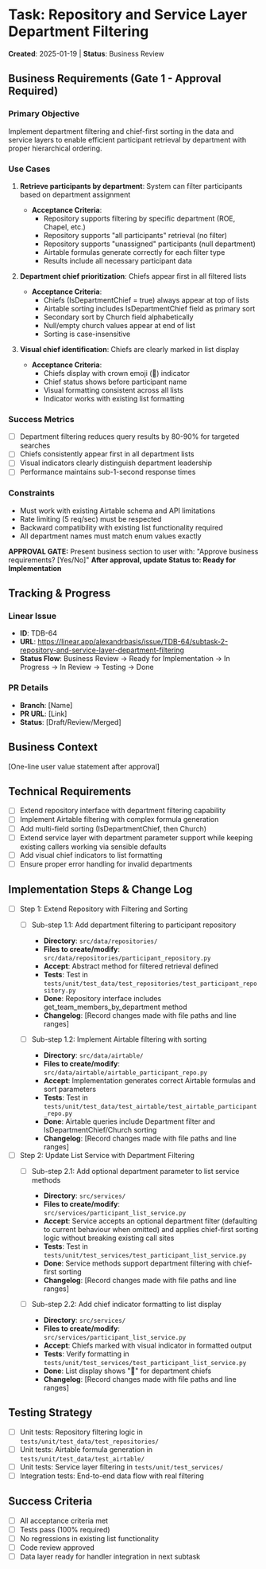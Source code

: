 # Task: Repository and Service Layer Department Filtering
**Created**: 2025-01-19 | **Status**: Business Review

## Business Requirements (Gate 1 - Approval Required)
### Primary Objective
Implement department filtering and chief-first sorting in the data and service layers to enable efficient participant retrieval by department with proper hierarchical ordering.

### Use Cases
1. **Retrieve participants by department**: System can filter participants based on department assignment
   - **Acceptance Criteria**:
     - Repository supports filtering by specific department (ROE, Chapel, etc.)
     - Repository supports "all participants" retrieval (no filter)
     - Repository supports "unassigned" participants (null department)
     - Airtable formulas generate correctly for each filter type
     - Results include all necessary participant data

2. **Department chief prioritization**: Chiefs appear first in all filtered lists
   - **Acceptance Criteria**:
     - Chiefs (IsDepartmentChief = true) always appear at top of lists
     - Airtable sorting includes IsDepartmentChief field as primary sort
     - Secondary sort by Church field alphabetically
     - Null/empty church values appear at end of list
     - Sorting is case-insensitive

3. **Visual chief identification**: Chiefs are clearly marked in list display
   - **Acceptance Criteria**:
     - Chiefs display with crown emoji (👑) indicator
     - Chief status shows before participant name
     - Visual formatting consistent across all lists
     - Indicator works with existing list formatting

### Success Metrics
- [ ] Department filtering reduces query results by 80-90% for targeted searches
- [ ] Chiefs consistently appear first in all department lists
- [ ] Visual indicators clearly distinguish department leadership
- [ ] Performance maintains sub-1-second response times

### Constraints
- Must work with existing Airtable schema and API limitations
- Rate limiting (5 req/sec) must be respected
- Backward compatibility with existing list functionality required
- All department names must match enum values exactly

**APPROVAL GATE:** Present business section to user with: "Approve business requirements? [Yes/No]"
**After approval, update Status to: Ready for Implementation**

## Tracking & Progress
### Linear Issue
- **ID**: TDB-64
- **URL**: https://linear.app/alexandrbasis/issue/TDB-64/subtask-2-repository-and-service-layer-department-filtering
- **Status Flow**: Business Review → Ready for Implementation → In Progress → In Review → Testing → Done

### PR Details
- **Branch**: [Name]
- **PR URL**: [Link]
- **Status**: [Draft/Review/Merged]

## Business Context
[One-line user value statement after approval]

## Technical Requirements
- [ ] Extend repository interface with department filtering capability
- [ ] Implement Airtable filtering with complex formula generation
- [ ] Add multi-field sorting (IsDepartmentChief, then Church)
- [ ] Extend service layer with department parameter support while keeping existing callers working via sensible defaults
- [ ] Add visual chief indicators to list formatting
- [ ] Ensure proper error handling for invalid departments

## Implementation Steps & Change Log
- [ ] Step 1: Extend Repository with Filtering and Sorting
  - [ ] Sub-step 1.1: Add department filtering to participant repository
    - **Directory**: `src/data/repositories/`
    - **Files to create/modify**: `src/data/repositories/participant_repository.py`
    - **Accept**: Abstract method for filtered retrieval defined
    - **Tests**: Test in `tests/unit/test_data/test_repositories/test_participant_repository.py`
    - **Done**: Repository interface includes get_team_members_by_department method
    - **Changelog**: [Record changes made with file paths and line ranges]

  - [ ] Sub-step 1.2: Implement Airtable filtering with sorting
    - **Directory**: `src/data/airtable/`
    - **Files to create/modify**: `src/data/airtable/airtable_participant_repo.py`
    - **Accept**: Implementation generates correct Airtable formulas and sort parameters
    - **Tests**: Test in `tests/unit/test_data/test_airtable/test_airtable_participant_repo.py`
    - **Done**: Airtable queries include Department filter and IsDepartmentChief/Church sorting
    - **Changelog**: [Record changes made with file paths and line ranges]

- [ ] Step 2: Update List Service with Department Filtering
  - [ ] Sub-step 2.1: Add optional department parameter to list service methods
    - **Directory**: `src/services/`
    - **Files to create/modify**: `src/services/participant_list_service.py`
    - **Accept**: Service accepts an optional department filter (defaulting to current behaviour when omitted) and applies chief-first sorting logic without breaking existing call sites
    - **Tests**: Test in `tests/unit/test_services/test_participant_list_service.py`
    - **Done**: Service methods support department filtering with chief-first sorting
    - **Changelog**: [Record changes made with file paths and line ranges]

  - [ ] Sub-step 2.2: Add chief indicator formatting to list display
    - **Directory**: `src/services/`
    - **Files to create/modify**: `src/services/participant_list_service.py`
    - **Accept**: Chiefs marked with visual indicator in formatted output
    - **Tests**: Verify formatting in `tests/unit/test_services/test_participant_list_service.py`
    - **Done**: List display shows "👑" for department chiefs
    - **Changelog**: [Record changes made with file paths and line ranges]

## Testing Strategy
- [ ] Unit tests: Repository filtering logic in `tests/unit/test_data/test_repositories/`
- [ ] Unit tests: Airtable formula generation in `tests/unit/test_data/test_airtable/`
- [ ] Unit tests: Service layer filtering in `tests/unit/test_services/`
- [ ] Integration tests: End-to-end data flow with real filtering

## Success Criteria
- [ ] All acceptance criteria met
- [ ] Tests pass (100% required)
- [ ] No regressions in existing list functionality
- [ ] Code review approved
- [ ] Data layer ready for handler integration in next subtask
